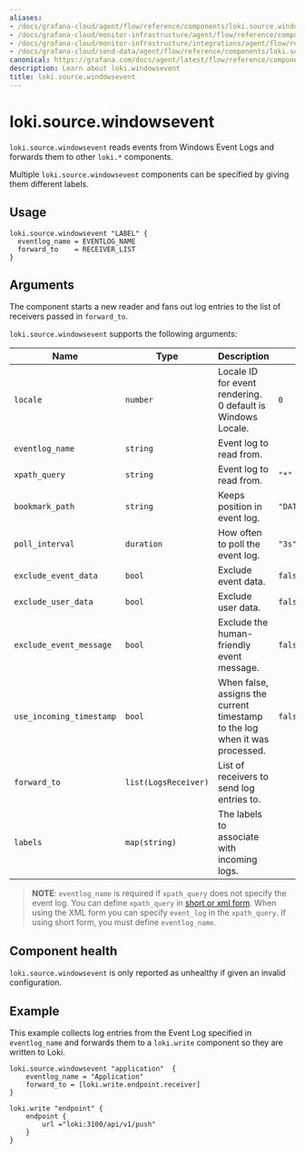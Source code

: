 ```yaml
---
aliases:
- /docs/grafana-cloud/agent/flow/reference/components/loki.source.windowsevent/
- /docs/grafana-cloud/monitor-infrastructure/agent/flow/reference/components/loki.source.windowsevent/
- /docs/grafana-cloud/monitor-infrastructure/integrations/agent/flow/reference/components/loki.source.windowsevent/
- /docs/grafana-cloud/send-data/agent/flow/reference/components/loki.source.windowsevent/
canonical: https://grafana.com/docs/agent/latest/flow/reference/components/loki.source.windowsevent/
description: Learn about loki.windowsevent
title: loki.source.windowsevent
---
```


# loki.source.windowsevent

`loki.source.windowsevent` reads events from Windows Event Logs and forwards them to other
`loki.*` components.

Multiple `loki.source.windowsevent` components can be specified by giving them
different labels.

## Usage

```river
loki.source.windowsevent "LABEL" {
  eventlog_name = EVENTLOG_NAME
  forward_to    = RECEIVER_LIST
}
```

## Arguments
The component starts a new reader and fans out
log entries to the list of receivers passed in `forward_to`.

`loki.source.windowsevent` supports the following arguments:

Name                     | Type                 | Description                                                                    | Default                    | Required
------------------------ |----------------------|--------------------------------------------------------------------------------|----------------------------| --------
`locale`                 | `number`             | Locale ID for event rendering. 0 default is Windows Locale.                    | `0`                        | no
`eventlog_name`          | `string`             | Event log to read from.                                                        |                            | See below.
`xpath_query`            | `string`             | Event log to read from.                                                        | `"*"`                      | See below.
`bookmark_path`          | `string`             | Keeps position in event log.                                                   | `"DATA_PATH/bookmark.xml"` | no
`poll_interval`          | `duration`           | How often to poll the event log.                                               | `"3s"`                     | no
`exclude_event_data`     | `bool`               | Exclude event data.                                                            | `false`                    | no
`exclude_user_data`      | `bool`               | Exclude user data.                                                             | `false`                    | no
`exclude_event_message`  | `bool`               | Exclude the human-friendly event message.                                      | `false`                    | no
`use_incoming_timestamp` | `bool`               | When false, assigns the current timestamp to the log when it was processed.    | `false`                    | no
`forward_to`             | `list(LogsReceiver)` | List of receivers to send log entries to.                                      |                            | yes
`labels`                 | `map(string)`        | The labels to associate with incoming logs.                                    |                            | no 


> **NOTE**: `eventlog_name` is required if `xpath_query` does not specify the event log.
> You can define `xpath_query` in [short or xml form](https://docs.microsoft.com/en-us/windows/win32/wes/consuming-events).
> When using the XML form you can specify `event_log` in the `xpath_query`.
> If using short form, you must define `eventlog_name`.


## Component health

`loki.source.windowsevent` is only reported as unhealthy if given an invalid
configuration.

## Example

This example collects log entries from the Event Log specified in `eventlog_name` and
forwards them to a `loki.write` component so they are written to Loki.

```river
loki.source.windowsevent "application"  {
    eventlog_name = "Application"
    forward_to = [loki.write.endpoint.receiver]
}

loki.write "endpoint" {
    endpoint {
        url ="loki:3100/api/v1/push"
    }
}
```
